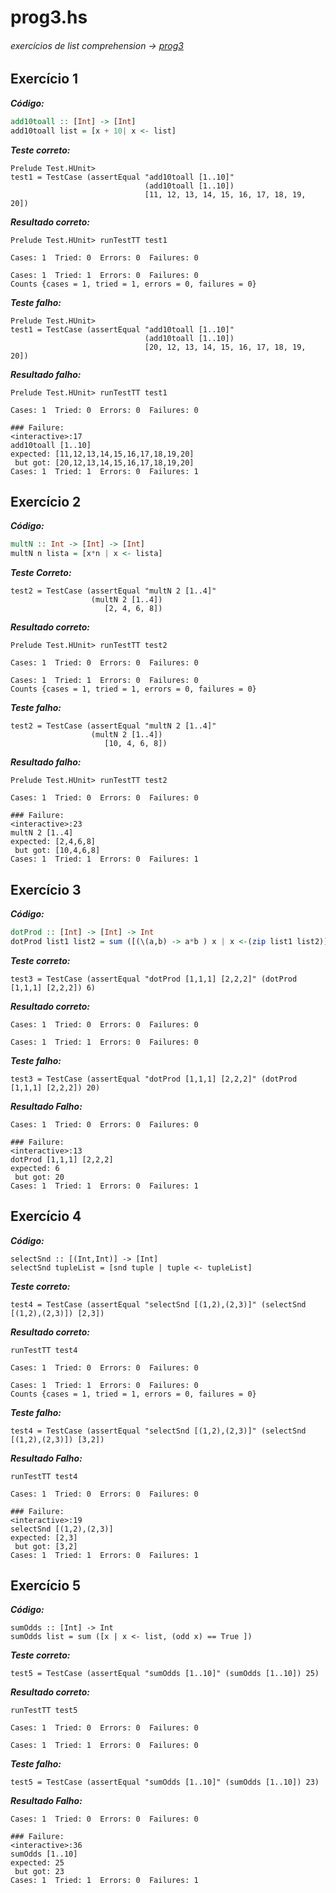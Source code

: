 # prog3.hs
###### exercícios de _list comprehension_ -> [prog3](https://github.com/leomilitz/paradigmas/blob/master/Exercicios%20de%20Aula/prog3.hs)
## Exercício 1

**_Código:_**
```haskell
add10toall :: [Int] -> [Int]
add10toall list = [x + 10| x <- list]
```

**_Teste correto:_**
```
Prelude Test.HUnit> 
test1 = TestCase (assertEqual "add10toall [1..10]" 
                              (add10toall [1..10]) 
                              [11, 12, 13, 14, 15, 16, 17, 18, 19, 20])
```
**_Resultado correto:_**
```
Prelude Test.HUnit> runTestTT test1

Cases: 1  Tried: 0  Errors: 0  Failures: 0
                                          
Cases: 1  Tried: 1  Errors: 0  Failures: 0
Counts {cases = 1, tried = 1, errors = 0, failures = 0}
```
**_Teste falho:_**
```
Prelude Test.HUnit> 
test1 = TestCase (assertEqual "add10toall [1..10]" 
                              (add10toall [1..10]) 
                              [20, 12, 13, 14, 15, 16, 17, 18, 19, 20])
```
**_Resultado falho:_**
```
Prelude Test.HUnit> runTestTT test1

Cases: 1  Tried: 0  Errors: 0  Failures: 0
                                          
### Failure:
<interactive>:17
add10toall [1..10]
expected: [11,12,13,14,15,16,17,18,19,20]
 but got: [20,12,13,14,15,16,17,18,19,20]
Cases: 1  Tried: 1  Errors: 0  Failures: 1
```

## Exercício 2
**_Código:_**
```haskell
multN :: Int -> [Int] -> [Int]
multN n lista = [x*n | x <- lista]
```
**_Teste Correto:_**
```
test2 = TestCase (assertEqual "multN 2 [1..4]" 
			      (multN 2 [1..4]) 
			         [2, 4, 6, 8])
```
**_Resultado correto:_**
```
Prelude Test.HUnit> runTestTT test2

Cases: 1  Tried: 0  Errors: 0  Failures: 0
                                          
Cases: 1  Tried: 1  Errors: 0  Failures: 0
Counts {cases = 1, tried = 1, errors = 0, failures = 0}
```

**_Teste falho:_**
```
test2 = TestCase (assertEqual "multN 2 [1..4]" 
			      (multN 2 [1..4]) 
			         [10, 4, 6, 8])
```
**_Resultado falho:_**
```
Prelude Test.HUnit> runTestTT test2

Cases: 1  Tried: 0  Errors: 0  Failures: 0
                                          
### Failure:
<interactive>:23
multN 2 [1..4]
expected: [2,4,6,8]
 but got: [10,4,6,8]
Cases: 1  Tried: 1  Errors: 0  Failures: 1
```

## Exercício 3

**_Código:_**
``` haskell
dotProd :: [Int] -> [Int] -> Int
dotProd list1 list2 = sum ([(\(a,b) -> a*b ) x | x <-(zip list1 list2)])
```
**_Teste correto:_**
```
test3 = TestCase (assertEqual "dotProd [1,1,1] [2,2,2]" (dotProd [1,1,1] [2,2,2]) 6)

```
**_Resultado correto:_**
```
Cases: 1  Tried: 0  Errors: 0  Failures: 0
                                          
Cases: 1  Tried: 1  Errors: 0  Failures: 0

```
**_Teste falho:_**
```
test3 = TestCase (assertEqual "dotProd [1,1,1] [2,2,2]" (dotProd [1,1,1] [2,2,2]) 20)

```
**_Resultado Falho:_**
```
Cases: 1  Tried: 0  Errors: 0  Failures: 0
                                          
### Failure:
<interactive>:13
dotProd [1,1,1] [2,2,2]
expected: 6
 but got: 20
Cases: 1  Tried: 1  Errors: 0  Failures: 1

```

## Exercício 4

**_Código:_**
```
selectSnd :: [(Int,Int)] -> [Int]
selectSnd tupleList = [snd tuple | tuple <- tupleList]
```
**_Teste correto:_**
```
test4 = TestCase (assertEqual "selectSnd [(1,2),(2,3)]" (selectSnd [(1,2),(2,3)]) [2,3])

```
**_Resultado correto:_**
```
runTestTT test4

Cases: 1  Tried: 0  Errors: 0  Failures: 0
                                          
Cases: 1  Tried: 1  Errors: 0  Failures: 0
Counts {cases = 1, tried = 1, errors = 0, failures = 0}

```
**_Teste falho:_**
```
test4 = TestCase (assertEqual "selectSnd [(1,2),(2,3)]" (selectSnd [(1,2),(2,3)]) [3,2])
```
**_Resultado Falho:_**
```
runTestTT test4

Cases: 1  Tried: 0  Errors: 0  Failures: 0
                                          
### Failure:
<interactive>:19
selectSnd [(1,2),(2,3)]
expected: [2,3]
 but got: [3,2]
Cases: 1  Tried: 1  Errors: 0  Failures: 1
```

## Exercício 5

**_Código:_**
```
sumOdds :: [Int] -> Int
sumOdds list = sum ([x | x <- list, (odd x) == True ])
```
**_Teste correto:_**
```
test5 = TestCase (assertEqual "sumOdds [1..10]" (sumOdds [1..10]) 25)
```
**_Resultado correto:_**
```
runTestTT test5

Cases: 1  Tried: 0  Errors: 0  Failures: 0
                                          
Cases: 1  Tried: 1  Errors: 0  Failures: 0
```
**_Teste falho:_**
```
test5 = TestCase (assertEqual "sumOdds [1..10]" (sumOdds [1..10]) 23)

```
**_Resultado Falho:_**
```
Cases: 1  Tried: 0  Errors: 0  Failures: 0
                                          
### Failure:
<interactive>:36
sumOdds [1..10]
expected: 25
 but got: 23
Cases: 1  Tried: 1  Errors: 0  Failures: 1

```
